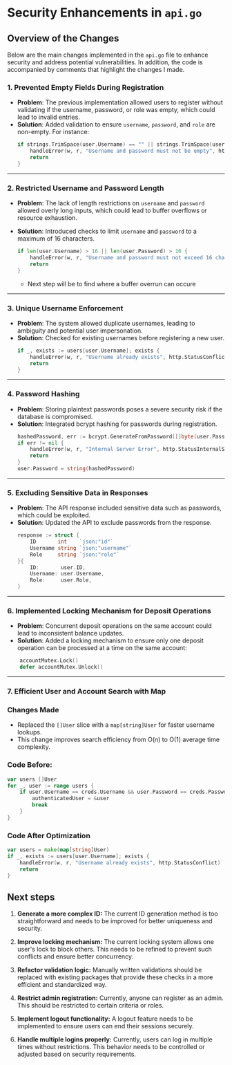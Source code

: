 # Security Enhancements in `api.go`

## Overview of the Changes

Below are the main changes implemented in the `api.go` file to enhance security and address potential vulnerabilities. In addition, the code is accompanied by comments that highlight the changes I made.

### 1. **Prevented Empty Fields During Registration**

- **Problem**: The previous implementation allowed users to register without validating if the username, password, or role was empty, which could lead to invalid entries.
- **Solution**: Added validation to ensure `username`, `password`, and `role` are non-empty. For instance:
  ```go
  if strings.TrimSpace(user.Username) == "" || strings.TrimSpace(user.Password) == "" {
      handleError(w, r, "Username and password must not be empty", http.StatusBadRequest)
      return
  }
  ```

---

### 2. **Restricted Username and Password Length**

- **Problem**: The lack of length restrictions on `username` and `password` allowed overly long inputs, which could lead to buffer overflows or resource exhaustion.
- **Solution**: Introduced checks to limit `username` and `password` to a maximum of 16 characters.

  ```go
  if len(user.Username) > 16 || len(user.Password) > 16 {
      handleError(w, r, "Username and password must not exceed 16 characters", http.StatusBadRequest)
      return
  }
  ```

  - Next step will be to find where a buffer overrun can occure

---

### 3. **Unique Username Enforcement**

- **Problem**: The system allowed duplicate usernames, leading to ambiguity and potential user impersonation.
- **Solution**: Checked for existing usernames before registering a new user.
  ```go
  if _, exists := users[user.Username]; exists {
      handleError(w, r, "Username already exists", http.StatusConflict)
      return
  }
  ```

---

### 4. **Password Hashing**

- **Problem**: Storing plaintext passwords poses a severe security risk if the database is compromised.
- **Solution**: Integrated bcrypt hashing for passwords during registration.
  ```go
  hashedPassword, err := bcrypt.GenerateFromPassword([]byte(user.Password), bcrypt.DefaultCost)
  if err != nil {
      handleError(w, r, "Internal Server Error", http.StatusInternalServerError)
      return
  }
  user.Password = string(hashedPassword)
  ```

---

### 5. **Excluding Sensitive Data in Responses**

- **Problem**: The API response included sensitive data such as passwords, which could be exploited.
- **Solution**: Updated the API to exclude passwords from the response.
  ```go
  response := struct {
      ID       int    `json:"id"`
      Username string `json:"username"`
      Role     string `json:"role"`
  }{
      ID:       user.ID,
      Username: user.Username,
      Role:     user.Role,
  }
  ```

---

### 6. Implemented Locking Mechanism for Deposit Operations

- **Problem**: Concurrent deposit operations on the same account could lead to inconsistent balance updates.
- **Solution**: Added a locking mechanism to ensure only one deposit operation can be processed at a time on the same account:

```go
    accountMutex.Lock()
	defer accountMutex.Unlock()
```

---

### 7. Efficient User and Account Search with Map

### Changes Made

- Replaced the `[]User` slice with a `map[string]User` for faster username lookups.
- This change improves search efficiency from O(n) to O(1) average time complexity.

### Code Before:

```go
var users []User
for _, user := range users {
	if user.Username == creds.Username && user.Password == creds.Password {
		authenticatedUser = &user
		break
	}
}
```

### Code After Optimization

```go
var users = make(map[string]User)
if _, exists := users[user.Username]; exists {
	handleError(w, r, "Username already exists", http.StatusConflict)
	return
}
```

## Next steps

1. **Generate a more complex ID:** The current ID generation method is too straightforward and needs to be improved for better uniqueness and security.

2. **Improve locking mechanism:** The current locking system allows one user's lock to block others. This needs to be refined to prevent such conflicts and ensure better concurrency.

3. **Refactor validation logic:** Manually written validations should be replaced with existing packages that provide these checks in a more efficient and standardized way.

4. **Restrict admin registration:** Currently, anyone can register as an admin. This should be restricted to certain criteria or roles.

5. **Implement logout functionality:** A logout feature needs to be implemented to ensure users can end their sessions securely.

6. **Handle multiple logins properly:** Currently, users can log in multiple times without restrictions. This behavior needs to be controlled or adjusted based on security requirements.
